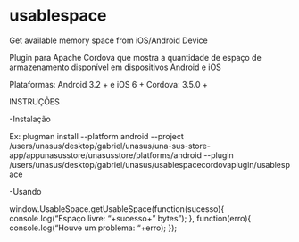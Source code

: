 usablespace
===========

Get available memory space from iOS/Android Device

Plugin para Apache Cordova que mostra a quantidade de espaço de armazenamento disponível em dispositivos Android e iOS

Plataformas: Android 3.2 + e iOS 6 +
Cordova: 3.5.0 +

INSTRUÇÕES

-Instalação

Ex: plugman install --platform android --project /users/unasus/desktop/gabriel/unasus/una-sus-store-app/appunasusstore/unasusstore/platforms/android --plugin /users/unasus/desktop/gabriel/unasus/usablespacecordovaplugin/usablespace

-Usando

window.UsableSpace.getUsableSpace(function(sucesso){
console.log(“Espaço livre: “+sucesso+” bytes”);
}, function(erro){
console.log(“Houve um problema:  “+erro);
}); 
